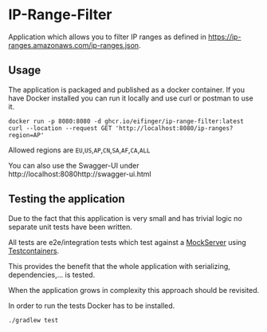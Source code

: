 # IP-Range-Filter

Application which allows you to filter IP ranges as defined in https://ip-ranges.amazonaws.com/ip-ranges.json.

## Usage

The application is packaged and published as a docker container. If you have Docker installed you can run it locally
and use curl or postman to use it.

````shell
docker run -p 8080:8080 -d ghcr.io/eifinger/ip-range-filter:latest
curl --location --request GET 'http://localhost:8080/ip-ranges?region=AP'
````

Allowed regions are `EU`,`US`,`AP`,`CN`,`SA`,`AF`,`CA`,`ALL`

You can also use the Swagger-UI under http://localhost:8080http://swagger-ui.html

## Testing the application

Due to the fact that this application is very small and has trivial logic no separate unit tests have been written.

All tests are e2e/integration tests which test against a [MockServer](https://www.mock-server.com/) using [Testcontainers](https://www.testcontainers.org/).

This provides the benefit that the whole application with serializing, dependencies,... is tested.

When the application grows in complexity this approach should be revisited.

In order to run the tests Docker has to be installed.
````shell
./gradlew test
````

